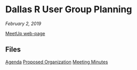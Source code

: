 # Dallas R User Group Planning

_February 2, 2019_

[MeetUp web-page](https://www.meetup.com/Dallas-R-Users-Group/events/258275311/)

## Files

[Agenda](agenda.md)
[Proposed Organization](proposed_organization.md)
[Meeting Minutes](minutes.md)

